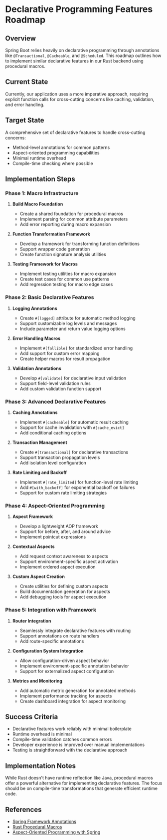 # Declarative Programming Features Roadmap

## Overview
Spring Boot relies heavily on declarative programming through annotations like `@Transactional`, `@Cacheable`, and `@Scheduled`. This roadmap outlines how to implement similar declarative features in our Rust backend using procedural macros.

## Current State
Currently, our application uses a more imperative approach, requiring explicit function calls for cross-cutting concerns like caching, validation, and error handling.

## Target State
A comprehensive set of declarative features to handle cross-cutting concerns:
- Method-level annotations for common patterns
- Aspect-oriented programming capabilities
- Minimal runtime overhead
- Compile-time checking where possible

## Implementation Steps

### Phase 1: Macro Infrastructure
1. **Build Macro Foundation**
   - Create a shared foundation for procedural macros
   - Implement parsing for common attribute parameters
   - Add error reporting during macro expansion

2. **Function Transformation Framework**
   - Develop a framework for transforming function definitions
   - Support wrapper code generation
   - Create function signature analysis utilities

3. **Testing Framework for Macros**
   - Implement testing utilities for macro expansion
   - Create test cases for common use patterns
   - Add regression testing for macro edge cases

### Phase 2: Basic Declarative Features
1. **Logging Annotations**
   - Create `#[logged]` attribute for automatic method logging
   - Support customizable log levels and messages
   - Include parameter and return value logging options

2. **Error Handling Macros**
   - Implement `#[fallible]` for standardized error handling
   - Add support for custom error mapping
   - Create helper macros for result propagation

3. **Validation Annotations**
   - Develop `#[validate]` for declarative input validation
   - Support field-level validation rules
   - Add custom validation function support

### Phase 3: Advanced Declarative Features
1. **Caching Annotations**
   - Implement `#[cacheable]` for automatic result caching
   - Support for cache invalidation with `#[cache_evict]`
   - Add conditional caching options

2. **Transaction Management**
   - Create `#[transactional]` for declarative transactions
   - Support transaction propagation levels
   - Add isolation level configuration

3. **Rate Limiting and Backoff**
   - Implement `#[rate_limited]` for function-level rate limiting
   - Add `#[with_backoff]` for exponential backoff on failures
   - Support for custom rate limiting strategies

### Phase 4: Aspect-Oriented Programming
1. **Aspect Framework**
   - Develop a lightweight AOP framework
   - Support for before, after, and around advice
   - Implement pointcut expressions

2. **Contextual Aspects**
   - Add request context awareness to aspects
   - Support environment-specific aspect activation
   - Implement ordered aspect execution

3. **Custom Aspect Creation**
   - Create utilities for defining custom aspects
   - Build documentation generation for aspects
   - Add debugging tools for aspect execution

### Phase 5: Integration with Framework
1. **Router Integration**
   - Seamlessly integrate declarative features with routing
   - Support annotations on route handlers
   - Add route-specific annotations

2. **Configuration System Integration**
   - Allow configuration-driven aspect behavior
   - Implement environment-specific annotation behavior
   - Support for externalized aspect configuration

3. **Metrics and Monitoring**
   - Add automatic metric generation for annotated methods
   - Implement performance tracking for aspects
   - Create dashboard integration for aspect monitoring

## Success Criteria
- Declarative features work reliably with minimal boilerplate
- Runtime overhead is minimal
- Compile-time validation catches common errors
- Developer experience is improved over manual implementations
- Testing is straightforward with the declarative approach

## Implementation Notes
While Rust doesn't have runtime reflection like Java, procedural macros offer a powerful alternative for implementing declarative features. The focus should be on compile-time transformations that generate efficient runtime code.

## References
- [Spring Framework Annotations](https://docs.spring.io/spring-framework/docs/current/reference/html/core.html#beans-annotation-config)
- [Rust Procedural Macros](https://doc.rust-lang.org/reference/procedural-macros.html)
- [Aspect-Oriented Programming with Spring](https://docs.spring.io/spring-framework/docs/current/reference/html/core.html#aop) 